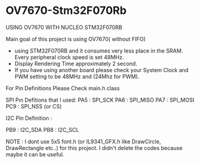 # OV7670-Stm32F070Rb

USING OV7670 WITH NUCLEO STM32F070RB

Main goal of this project is using OV7670( without FIFO)
 * using STM32F070RB and it consumes very less place in the SRAM. Every peripheral clock speed is set 48MHz.
 * Display Rendering Time approximately 2 second.
 * If you have using another board please check your System Clock and PWM setting to be 48MHz and (24Mhz for PWM).

For Pin Definitions Please Check main.h class 

SPI Pın Defitions that I used:
PA5 : SPI_SCK
PA6 : SPI_MISO
PA7 : SPI_MOSI
PC9 : SPI_NSS (or CS)

I2C Pin Definition :

PB9 : I2C_SDA
PB8 : I2C_SCL

NOTE : I dont use 5x5 font.h (or IL9341_GFX.h like DrawCircle, DrawRectangle etc..) for this project.
I didn't delete the codes because maybe it can be useful.
